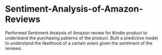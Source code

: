 # Sentiment-Analysis-of-Amazon-Reviews
Performed Sentiment Analysis of Amazon review for Kindle product to understand the purchasing patterns of the product. Built a predictive model to understand the likelihood of a certain event given the sentiment of the reviews.
